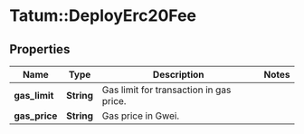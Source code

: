# Tatum::DeployErc20Fee

## Properties
Name | Type | Description | Notes
------------ | ------------- | ------------- | -------------
**gas_limit** | **String** | Gas limit for transaction in gas price. | 
**gas_price** | **String** | Gas price in Gwei. | 

